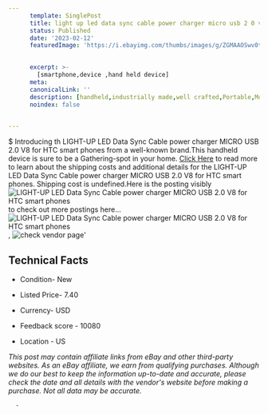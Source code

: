 ```yaml
---
      template: SinglePost
      title: light up led data sync cable power charger micro usb 2 0 v8 for htc smart phones
      status: Published
      date: '2023-02-12'
      featuredImage: 'https://i.ebayimg.com/thumbs/images/g/ZGMAAOSwv0tVQCbx/s-l225.jpg'
       

      excerpt: >-
        [smartphone,device ,hand held device]
      meta:
      canonicalLink: ''
      description: [handheld,industrially made,well crafted,Portable,Mobile,Compact,Convenient,Lightweight,Maneuverable,Man-portable,Miniature,Carriable,Hand-held,Light,Holdable,Transportable,Mobile device,Pocket-sized,On-the-go,Wireless,Cordless,Compact size,Convenient size, smartphone,device ,hand held device]
      noindex: false
      

---
```

$
      Introducing th LIGHT-UP LED Data Sync Cable power charger MICRO USB 2.0 V8 for HTC smart phones from a well-known brand.This handheld device  is sure to be a Gathering-spot in your home. [Click Here](https://www.ebay.com/itm/161688651639?hash=item25a5650777%3Ag%3AZGMAAOSwv0tVQCbx&mkevt=1&mkcid=1&mkrid=711-53200-19255-0&campid=%253CePNCampaignId%253E&customid=%253CreferenceId%253E&toolid=10049) to read more to learn about the shipping costs and additional details for the LIGHT-UP LED Data Sync Cable power charger MICRO USB 2.0 V8 for HTC smart phones. Shipping cost is undefined.Here is the posting visibly ![LIGHT-UP LED Data Sync Cable power charger MICRO USB 2.0 V8 for HTC smart phones](https://i.ebayimg.com/thumbs/images/g/ZGMAAOSwv0tVQCbx/s-l225.jpg) to check out more postings here... ![LIGHT-UP LED Data Sync Cable power charger MICRO USB 2.0 V8 for HTC smart phones](https://i.ebayimg.com/images/g/ZGMAAOSwv0tVQCbx/s-l1600.jpg), ![check vendor page](https://origin-galleryplus.ebayimg.com/ws/web/161688651639_2_0_1/225x225.jpg)'

      

 ## Technical Facts 



     
      

 - Condition- New 


      

 - Listed Price- 7.40 


      

 - Currency- USD 


      

 - Feedback score - 10080 


      

 - Location - US 


      
      

 *_This post may contain affiliate links from eBay and other third-party websites. As an eBay affiliate, we earn from qualifying purchases. Although we do our best to keep the information up-to-date and accurate, please check the date and all details with the vendor's website before making a purchase. Not all data may be accurate._*




      -
